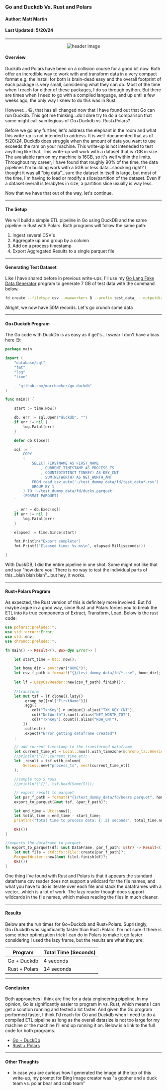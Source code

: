 ### Go and Duckdb Vs. Rust and Polars
#### Author: Matt Martin
#### Last Updated: 5/20/24

---

<div style="text-align: center;">
  <img src="./photos/go_v_rust_v3.jpg" alt="header image">
</div>


#### Overview
Duckdb and Polars have been on a collision course for a good bit now. Both offer an incredible way to work with and transform data in a very compact format e.g. the install for both is brain-dead easy and the overall footprint of each package is very small, considering what they can do. Most of the time when I reach for either of these packages, I do so through python. But there are times when I need to go with a compiled language, and up until a few weeks ago, the only way I knew to do this was in Rust. 

However... :smiley:, that has all changed now that I have found out that Go can run Duckdb. This got me thinking...do I dare try to do a comparison that some might call sacrilegious of Go+Duckdb vs. Rust+Polars?

Before we go any further, let's address the elephant in the room and what this write-up is not intended to address. It is well-documented that as of 5/20/24, Duckdb does struggle when the amount of data you want to use exceeds the ram on your machine. This write-up is not inteneded to test anything like that. This write-up will work with a dataset that is 7GB in size. The avaialable ram on my machine is 16GB, so it's well within the limits. Throughout my career, I have found that roughly 90% of the time, the data pipelines I'm building work with a 5GB or less data...shocking right? I thought it was all "big data"...sure the dataset in itself is large, but most of the time, I'm having to load or modify a slice/partition of the dataset. Even if a dataset overall is terabytes in size, a partition slice usually is way less.

Now that we have that out of the way, let's continue.

---
#### The Setup

We will build a simple ETL pipeline in Go using DuckDB and the same pipeline in Rust with Polars. Both programs will follow the same path:

1. Ingest several CSV's
2. Aggregate up and group by a column
3. Add on a process timestamp
4. Export Aggregated Results to a single parquet file

--- 
#### Generating Test Dataset
Like I have shared before in previous write-ups, I'll use my [Go Lang Fake Data Generator](https://github.com/mattmartin14/dream_machine/blob/main/go_code/fake_data/readme.md) program to generate 7 GB of test data with the command below.

```Bash
fd create --filetype csv --maxworkers 8 --prefix test_data_ --outputdir ~/test_dummy_data/fd --files 20 --rows 50000000
```

Alright, we now have 50M records. Let's go crunch some data

---
#### Go+Duckdb Program

The Go code with DuckDb is as easy as it get's...I swear I don't have a bias here :smirk::

```GO
package main

import (
	"database/sql"
	"fmt"
	"log"
	"time"

	_ "github.com/marcboeker/go-duckdb"
)

func main() {

	start := time.Now()

	db, err := sql.Open("duckdb", "")
	if err != nil {
		log.Fatal(err)
	}

	defer db.Close()

	sql := `
		COPY 
		(
			SELECT FIRSTNAME AS FIRST_NAME
				, CURRENT_TIMESTAMP AS PROCESS_TS
				, COUNT(DISTINCT TXNKEY) AS KEY_CNT
				, SUM(NETWORTH) AS NET_WORTH_AMT
			FROM read_csv_auto('~/test_dummy_data/fd/test_data*.csv')
			GROUP BY 1
		) TO '~/test_dummy_data/fd/ducks.parquet'
		(FORMAT PARQUET)
	`

	_, err = db.Exec(sql)
	if err != nil {
		log.Fatal(err)
	}

	elapsed := time.Since(start)

	fmt.Println("Export complete")
	fmt.Printf("Elapsed time: %v ms\n", elapsed.Milliseconds())

}

```

With DuckDB, I did the entire pipeline in one shot. Some might not like that and say "how dare you! There is no way to test the individual parts of this...blah blah blah"...but hey, it works. 

---
#### Rust+Polars Program

As expected, the Rust version of this is definitely more involved. But I'd maybe argue in a good way, since Rust and Polars forces you to break the ETL into its true components of Extract, Transform, Load. Below is the rust code:

```RUST
use polars::prelude::*;
use std::error::Error;
use std::env;
use chrono::prelude::*;

fn main() -> Result<(), Box<dyn Error>> {

    let start_time = Utc::now();

    let home_dir = env::var("HOME")?;
    let csv_f_path = format!("{}/test_dummy_data/fd/*.csv", home_dir);
    
    let lf = LazyCsvReader::new(csv_f_path).finish()?;
  
    //transform
    let mut tsf = lf.clone().lazy()
        .group_by([col("FirstName")])
        .agg([
            col("TxnKey").n_unique().alias("TXK_KEY_CNT"),
            col("NetWorth").sum().alias("NET_WORTH_TOT"),
            col("TxnKey").count().alias("ROW_CNT"),
        ])
        .collect()
        .expect("Error getting dataframe created")
    ;

    // add current timestamp to the transformed dataframe
    let current_time_et = Local::now().with_timezone(&chrono_tz::America::New_York).naive_local();
    //println!("{}",current_time_et);
    let _result = tsf.with_column(
        Series::new("process_ts", vec![current_time_et])
    );

    //sample top 5 rows
    //println!("{}", tsf.head(Some(5)));

    // export result to parquet
    let par_f_path = format!("{}/test_dummy_data/fd/bears.parquet", home_dir);
    export_to_parquet(&mut tsf, &par_f_path)?;

    let end_time = Utc::now();
    let total_time = end_time - start_time;
    println!("Total time to process data: {:.2} seconds", total_time.num_seconds() as f64);

    Ok(())
}

//exports the dataframe to parquet
fn export_to_parquet(df: &mut DataFrame, par_f_path: &str) -> Result<(), PolarsError> {
    let mut file = std::fs::File::create(par_f_path)?;
    ParquetWriter::new(&mut file).finish(df)?;
    Ok(())
}
```

One thing I've found with Rust and Polars is that it appears the standard dataframe csv reader does not support a wildcard for the file names, and what you have to do is iterate over each file and stack the dataframes with a vector...which is a lot of work. The lazy reader though does support wildcards in the file names, which makes reading the files in much cleaner.

---
#### Results

Below are the run times for Go+Duckdb and Rust+Polars. Suprisingly, Go+Duckdb was significantly faster than Rust+Polars. I'm not sure if there is some other optimization trick I can do in Polars to make it go faster considering I used the lazy frame, but the results are what they are:

| Program | Total Time (Seconds) |
| ------- | -------------------  |
| Go + Duckdb | 4 seconds |
| Rust + Polars | 14 seconds |

---
#### Conclusion

Both approaches I think are fine for a data engineering pipeline. In my opinion, Go is significantly easier to program in vs. Rust, which means I can get a solution running and tested a lot faster. And given the Go program performed faster, I think I'd reach for Go and Duckdb when I need to do a compiled ETL pipeline as long as the overall datasize is not too large for my machine or the machine I'll end up running it on. Below is a link to the full code for both programs.

- [Go + DuckDb](./go_ducks/main.go)
- [Rust + Polars](./rust_bears/src/main.rs)


---
#### Other Thoughts

- In case you are curious how I generated the image at the top of this write-up, my prompt for Bing Image creator was "a gopher and a duck team vs. polar bear and crab team"
